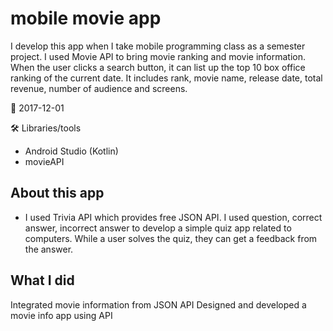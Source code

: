 # mobile movie app

I develop this app when I take mobile programming class as a semester project. I used Movie API to bring movie ranking and movie information. When the user clicks a search button, it can list up the top 10 box office ranking of the current date. It includes rank, movie name, release date, total revenue, number of audience and screens.


📅 2017-12-01

🛠 Libraries/tools

* Android Studio (Kotlin)
* movieAPI


## About this app

* I used Trivia API which provides free JSON API. I used question, correct answer, incorrect answer to develop a simple quiz app related to computers. While a user solves the quiz, they can get a feedback from the answer.

## What I did

Integrated movie information from JSON API
Designed and developed a movie info app using API



